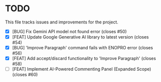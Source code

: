 # TODO

This file tracks issues and improvements for the project.

- [x] [BUG] Fix Gemini API model not found error (closes #50)
- [x] [FEAT] Update Google Generative AI library to latest version (closes #54)
- [x] [BUG] 'Improve Paragraph' command fails with ENOPRO error (closes #56)
- [x] [FEAT] Add accept/discard functionality to 'Improve Paragraph' (closes #58)
- [ ] [FEAT] Implement AI-Powered Commenting Panel (Expanded Scope) (closes #60)